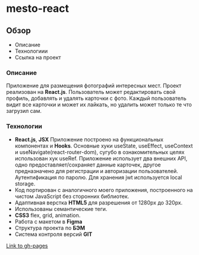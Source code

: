 # mesto-react

## Обзор

* Описание
* Технологиии
* Ссылка на проект

### Описание ###

Приложение для размещения фотографий интересных мест. Проект реализован на **React.js**. Пользователь может редактировать свой профиль, добавлять и удалять карточки с фото. Каждый пользователь видит все карточки и может их лайкать, но удалить может только те что загрузил сам.

### Технологии ###

* **React.js**, **JSX** Приложение построено на функциональных компонентах и **Hooks**. Основные хуки useState, useEffect, useContext и useNavigate(react-router-dom), сугубо в ознакомительных целях использован хук useRef. Приложение использует два внешних API, одно предоставляет/сохраняет данные карточек, другое предназначено для регистрации и авторизации пользователей. Аутентификация по паролю. Для хранения jwt используется local storage. 
* Код портирован с аналогичного моего приложения, построенного на чистом JavaScript без сторонних библиотек.
* Адаптивная верстка **HTML5** для разрешения от 1280px до 320px. 
* Использованы семантические теги.
* **CSS3** flex, grid, animation.
* Работа с макетом в **Figma**
* Cтруктура проекта по **БЭМ**
* Система контроля версий **GIT**

[Link to gh-pages](https://maksnikulnikov.github.io/react-mesto-auth/)
